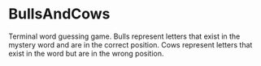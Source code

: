 ﻿# BullsAndCows
 
Terminal word guessing game. Bulls represent letters that exist in the mystery word and are in the correct position. Cows represent letters that exist in the word but are in the wrong position.
